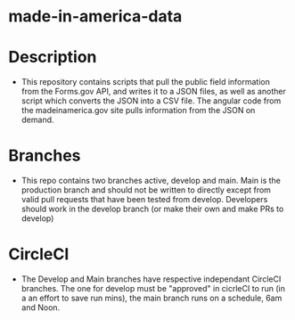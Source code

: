# made-in-america-data

# Description
- This repository contains scripts that pull the public field information from the Forms.gov API, and writes it to a JSON files, as well as another script which converts the JSON into a CSV file. The angular code from the madeinamerica.gov site pulls information from the JSON on demand.

# Branches
- This repo contains two branches active, develop and main. Main is the production branch and should not be written to directly except from valid pull requests that have been tested from develop. Developers should work in the develop branch (or make their own and make PRs to develop)

# CircleCI
- The Develop and Main branches have respective independant CircleCI branches. The one for develop must be "approved" in cicrleCI to run (in a an effort to save run mins), the main branch runs on a schedule, 6am and Noon.